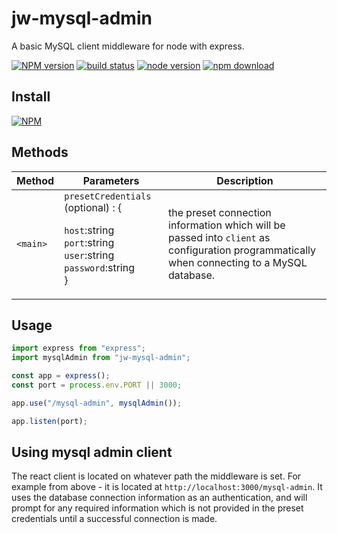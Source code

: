 # jw-mysql-admin

A basic MySQL client middleware for node with express.

[![NPM version][npm-image]][npm-url]
[![build status][travis-image]][travis-url]
[![node version][node-image]][node-url]
[![npm download][download-image]][download-url]

[npm-image]: http://img.shields.io/npm/v/jw-mysql-admin.svg
[npm-url]: http://npmjs.org/package/jw-mysql-admin
[travis-image]: https://img.shields.io/travis/WaiChungWong/jw-mysql-admin.svg
[travis-url]: https://travis-ci.org/WaiChungWong/jw-mysql-admin
[node-image]: https://img.shields.io/badge/node.js-%3E=_0.10-green.svg
[node-url]: http://nodejs.org/download/
[download-image]: https://img.shields.io/npm/dm/jw-mysql-admin.svg
[download-url]: https://npmjs.org/package/jw-mysql-admin

## Install

[![NPM](https://nodei.co/npm/jw-mysql-admin.png)](https://nodei.co/npm/jw-mysql-admin)

## Methods

| Method   | Parameters                                                                                                             | Description                                                                                                                                 |
| -------- | ---------------------------------------------------------------------------------------------------------------------- | ------------------------------------------------------------------------------------------------------------------------------------------- |
| `<main>` | `presetCredentials` (optional) : {<p> `host`:string <br> `port`:string <br> `user`:string <br> `password`:string <br>} | the preset connection information which will be passed into `client` as configuration programmatically when connecting to a MySQL database. |

## Usage

```javascript
import express from "express";
import mysqlAdmin from "jw-mysql-admin";

const app = express();
const port = process.env.PORT || 3000;

app.use("/mysql-admin", mysqlAdmin());

app.listen(port);
```

## Using mysql admin client

The react client is located on whatever path the middleware is set.
For example from above - it is located at `http://localhost:3000/mysql-admin`.
It uses the database connection information as an authentication, and will prompt for any required information which is not provided in the preset credentials until a successful connection is made.
